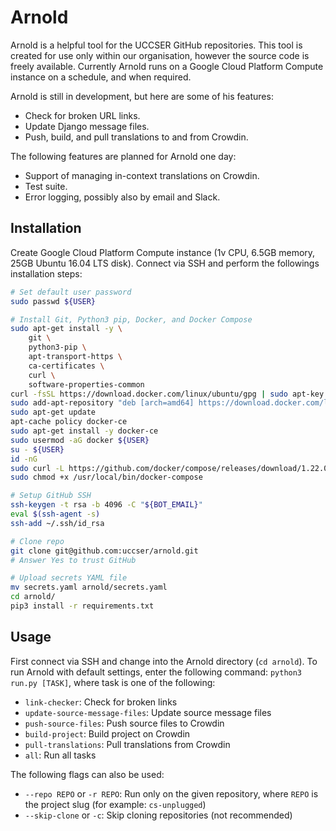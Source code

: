 # Arnold

Arnold is a helpful tool for the UCCSER GitHub repositories.
This tool is created for use only within our organisation, however the source code is freely available.
Currently Arnold runs on a Google Cloud Platform Compute instance on a schedule, and when required.

Arnold is still in development, but here are some of his features:

- Check for broken URL links.
- Update Django message files.
- Push, build, and pull translations to and from Crowdin.

The following features are planned for Arnold one day:

- Support of managing in-context translations on Crowdin.
- Test suite.
- Error logging, possibly also by email and Slack.

## Installation

Create Google Cloud Platform Compute instance (1v CPU, 6.5GB memory, 25GB Ubuntu 16.04 LTS disk).
Connect via SSH and perform the followings installation steps:

```bash
# Set default user password
sudo passwd ${USER}

# Install Git, Python3 pip, Docker, and Docker Compose
sudo apt-get install -y \
    git \
    python3-pip \
    apt-transport-https \
    ca-certificates \
    curl \
    software-properties-common
curl -fsSL https://download.docker.com/linux/ubuntu/gpg | sudo apt-key add -
sudo add-apt-repository "deb [arch=amd64] https://download.docker.com/linux/ubuntu $(lsb_release -cs) stable"
sudo apt-get update
apt-cache policy docker-ce
sudo apt-get install -y docker-ce
sudo usermod -aG docker ${USER}
su - ${USER}
id -nG
sudo curl -L https://github.com/docker/compose/releases/download/1.22.0/docker-compose-`uname -s`-`uname -m` -o /usr/local/bin/docker-compose
sudo chmod +x /usr/local/bin/docker-compose

# Setup GitHub SSH
ssh-keygen -t rsa -b 4096 -C "${BOT_EMAIL}"
eval $(ssh-agent -s)
ssh-add ~/.ssh/id_rsa

# Clone repo
git clone git@github.com:uccser/arnold.git
# Answer Yes to trust GitHub

# Upload secrets YAML file
mv secrets.yaml arnold/secrets.yaml
cd arnold/
pip3 install -r requirements.txt
```

## Usage

First connect via SSH and change into the Arnold directory (`cd arnold`).
To run Arnold with default settings, enter the following command: `python3 run.py [TASK]`, where task is one of the following:

- `link-checker`: Check for broken links
- `update-source-message-files`: Update source message files
- `push-source-files`: Push source files to Crowdin
- `build-project`: Build project on Crowdin
- `pull-translations`: Pull translations from Crowdin
- `all`: Run all tasks

The following flags can also be used:

- `--repo REPO` or `-r REPO`: Run only on the given repository, where `REPO` is the project slug (for example: `cs-unplugged`)
- `--skip-clone` or `-c`: Skip cloning repositories (not recommended)
